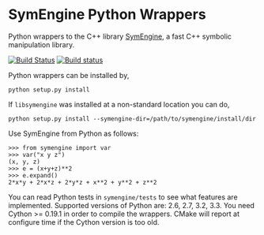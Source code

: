 # SymEngine Python Wrappers

Python wrappers to the C++ library [SymEngine](https://github.com/symengine/symengine),
a fast C++ symbolic manipulation library.

[![Build Status](https://travis-ci.org/symengine/symengine.py.svg)](https://travis-ci.org/symengine/symengine.py) [![Build status](https://ci.appveyor.com/api/projects/status/97hn32jomyyn2aft/branch/master?svg=true)](https://ci.appveyor.com/project/isuruf/symengine-py-l1jmr/branch/master)

Python wrappers can be installed by,

    python setup.py install

If `libsymengine` was installed at a non-standard location you can do,

    python setup.py install --symengine-dir=/path/to/symengine/install/dir

Use SymEngine from Python as follows:

    >>> from symengine import var
    >>> var("x y z")
    (x, y, z)
    >>> e = (x+y+z)**2
    >>> e.expand()
    2*x*y + 2*x*z + 2*y*z + x**2 + y**2 + z**2

You can read Python tests in `symengine/tests` to see what features are
implemented. Supported versions of Python are: 2.6, 2.7, 3.2, 3.3.
You need Cython >= 0.19.1 in order to compile the wrappers. CMake
will report at configure time if the Cython version is too old.
